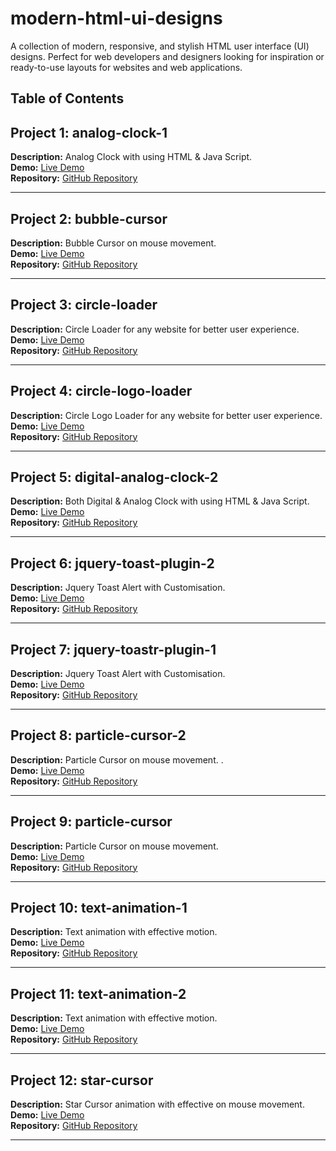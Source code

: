 # modern-html-ui-designs

A collection of modern, responsive, and stylish HTML user interface (UI) designs. Perfect for web developers and designers looking for inspiration or ready-to-use layouts for websites and web applications.

## Table of Contents

## Project 1: analog-clock-1

**Description:** Analog Clock with using HTML & Java Script.  
**Demo:** [Live Demo](https://haripadajena.github.io/modern-html-ui-designs/analog-clock-1)  
**Repository:** [GitHub Repository](https://github.com/haripadajena/modern-html-ui-designs/tree/main/analog-clock-1)

---

## Project 2: bubble-cursor

**Description:** Bubble Cursor on mouse movement.  
**Demo:** [Live Demo](https://haripadajena.github.io/modern-html-ui-designs/bubble-cursor)  
**Repository:** [GitHub Repository](https://github.com/haripadajena/modern-html-ui-designs/tree/main/bubble-cursor)

---

## Project 3: circle-loader

**Description:** Circle Loader for any website for better user experience.  
**Demo:** [Live Demo](https://haripadajena.github.io/modern-html-ui-designs/circle-loader)  
**Repository:** [GitHub Repository](https://github.com/haripadajena/modern-html-ui-designs/tree/main/circle-loader)

---

## Project 4: circle-logo-loader

**Description:** Circle Logo Loader for any website for better user experience.  
**Demo:** [Live Demo](https://haripadajena.github.io/modern-html-ui-designs/circle-logo-loader)  
**Repository:** [GitHub Repository](https://github.com/haripadajena/modern-html-ui-designs/tree/main/circle-logo-loader)

---

## Project 5: digital-analog-clock-2

**Description:** Both Digital & Analog Clock with using HTML & Java Script.  
**Demo:** [Live Demo](https://haripadajena.github.io/modern-html-ui-designs/digital-analog-clock-2)  
**Repository:** [GitHub Repository](https://github.com/haripadajena/modern-html-ui-designs/tree/main/digital-analog-clock-2)

---

## Project 6: jquery-toast-plugin-2

**Description:** Jquery Toast Alert with Customisation.  
**Demo:** [Live Demo](https://haripadajena.github.io/modern-html-ui-designs/jquery-toast-plugin-2/demos/)  
**Repository:** [GitHub Repository](https://github.com/haripadajena/modern-html-ui-designs/tree/main/jquery-toast-plugin-2)

---

## Project 7: jquery-toastr-plugin-1

**Description:** Jquery Toast Alert with Customisation.  
**Demo:** [Live Demo](https://haripadajena.github.io/modern-html-ui-designs/jquery-toastr-plugin-1)  
**Repository:** [GitHub Repository](https://github.com/haripadajena/modern-html-ui-designs/tree/main/jquery-toastr-plugin-1)

---

## Project 8: particle-cursor-2

**Description:** Particle Cursor on mouse movement. .  
**Demo:** [Live Demo](https://haripadajena.github.io/modern-html-ui-designs/particle-cursor-2)  
**Repository:** [GitHub Repository](https://github.com/haripadajena/modern-html-ui-designs/tree/main/particle-cursor-2)

---

## Project 9: particle-cursor

**Description:** Particle Cursor on mouse movement.  
**Demo:** [Live Demo](https://haripadajena.github.io/modern-html-ui-designs/particle-cursor)  
**Repository:** [GitHub Repository](https://github.com/haripadajena/modern-html-ui-designs/tree/main/particle-cursor)

---

## Project 10: text-animation-1

**Description:** Text animation with effective motion.  
**Demo:** [Live Demo](https://haripadajena.github.io/modern-html-ui-designs/text-animation-1)  
**Repository:** [GitHub Repository](https://github.com/haripadajena/modern-html-ui-designs/tree/main/text-animation-1)

---

## Project 11: text-animation-2

**Description:** Text animation with effective motion.  
**Demo:** [Live Demo](https://haripadajena.github.io/modern-html-ui-designs/text-animation-2)  
**Repository:** [GitHub Repository](https://github.com/haripadajena/modern-html-ui-designs/tree/main/text-animation-2)

---

## Project 12: star-cursor

**Description:** Star Cursor animation with effective on mouse movement.  
**Demo:** [Live Demo](https://haripadajena.github.io/modern-html-ui-designs/star-cursor)  
**Repository:** [GitHub Repository](https://github.com/haripadajena/modern-html-ui-designs/tree/main/star-cursor)

---
